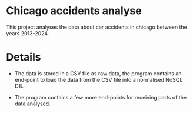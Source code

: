 # Chicago accidents analyse

This project analyses the data about car accidents in chicago between the years 2013-2024.

# Details

- The data is stored in a CSV file as raw data, the program contains an end-point to load the data from the CSV file into a normalised NoSQL DB.

- The program contains a few more end-points for receiving parts of the data analysed.



